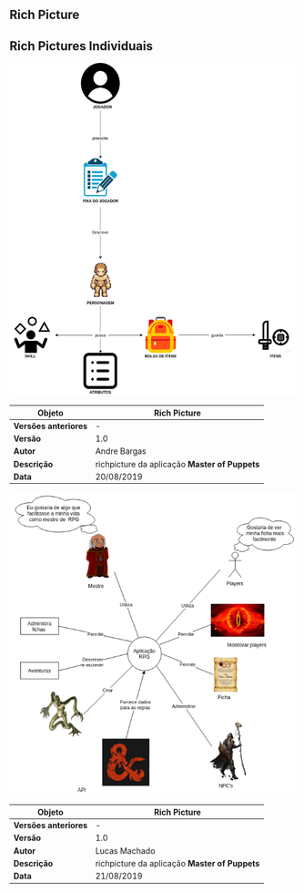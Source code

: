 
## Rich Picture





## Rich Pictures Individuais


![rich picture andre v1](https://raw.githubusercontent.com/desenho-de-software-2019-02/Doc/devel/img/rich_picture_andre_bargas.png)

|**Objeto**|**Rich Picture**|
|--|--|
|**Versões anteriores**| - |
|**Versão**| 1.0 |
|**Autor**|Andre Bargas|
| **Descrição** | richpicture da aplicação **Master of Puppets** |
| **Data** | 20/08/2019 |

![rich picture ](https://raw.githubusercontent.com/desenho-de-software-2019-02/Doc/devel/img/richpicture_rpg_v1.png)

|**Objeto**|**Rich Picture**|
|--|--|
|**Versões anteriores**| - |
|**Versão**| 1.0 |
|**Autor**|Lucas Machado|
| **Descrição** | richpicture da aplicação **Master of Puppets** |
| **Data** | 21/08/2019 |

